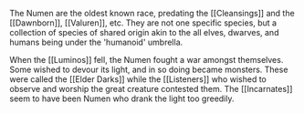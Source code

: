 The Numen are the oldest known race, predating the [[Cleansings]] and the [[Dawnborn]], [[Valuren]], etc. They are not one specific species, but a collection of species of shared origin akin to the all elves, dwarves, and humans being under the 'humanoid' umbrella. 

When the [[Luminos]] fell, the Numen fought a war amongst themselves. Some wished to devour its light, and in so doing became monsters. These were called the [[Elder Darks]] while the [[Listeners]] who wished to observe and worship the great creature contested them. The [[Incarnates]] seem to have been Numen who drank the light too greedily. 